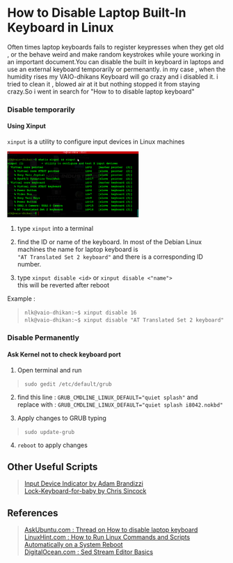 # How to Disable Laptop Built-In Keyboard in Linux

Often times laptop keyboards fails to register keypresses when they get old , or the behave weird and make random keystrokes while youre working in an important document.You can disable the built in keyboard in laptops and use an external keyboard temporarily or permenantly. in my case , when the humidity rises my VAIO-dhikans Keyboard will go crazy and i disabled it. i tried to clean it , blowed air at it but nothing stopped it from staying crazy.So i went in search for "How to to disable laptop keyboard" 

### Disable temporarily 
####  Using Xinput
``xinput`` is a utility to configure input devices in Linux machines  
  
  
<img src="https://github.com/nlkguy/bash-scripts/blob/main/disable_laptop_keyboard/xinput.png" alt="Xinput" width="60%" height="60%">

1. type `xinput` into a terminal  

2. find the ID or name of the keyboard. In most of the Debian Linux machines the name for laptop keyboard is  
`"AT Translated Set 2 keyboard"` and there is a corresponding ID number. 

3. type `xinput disable <id>` or `xinput disable <"name">`  
this will be reverted after reboot 

Example :   
> ```nlk@vaio-dhikan:~$ xinput disable 16```   
> ```nlk@vaio-dhikan:~$ xinput disable "AT Translated Set 2 keyboard"```

### Disable Permanently
#### Ask Kernel not to check keyboard port

1. Open terminal and run  
>```sudo gedit /etc/default/grub```  

2. find this line : ```GRUB_CMDLINE_LINUX_DEFAULT="quiet splash"``` and   
replace with : ```GRUB_CMDLINE_LINUX_DEFAULT="quiet splash i8042.nokbd"```  

3. Apply changes to GRUB typing 
>```sudo update-grub```  

4. `reboot` to apply changes

## Other Useful Scripts
>[Input Device Indicator by Adam Brandizzi](https://github.com/brandizzi/input-device-indicator/)  
>[Lock-Keyboard-for-baby by Chris Sincock](https://sourceforge.net/projects/lk4b/)

## References

>[AskUbuntu.com : Thread on How to disable laptop keyboard](https://askubuntu.com/questions/160945/is-there-a-way-to-disable-a-laptops-internal-keyboard)  
>[LinuxHint.com : How to Run Linux Commands and Scripts Automatically on a System Reboot](https://linuxhint.com/run_linux_command_script_sys_reboot/)  
>[DigitalOcean.com : Sed Stream Editor Basics](https://www.digitalocean.com/community/tutorials/the-basics-of-using-the-sed-stream-editor-to-manipulate-text-in-linux)

